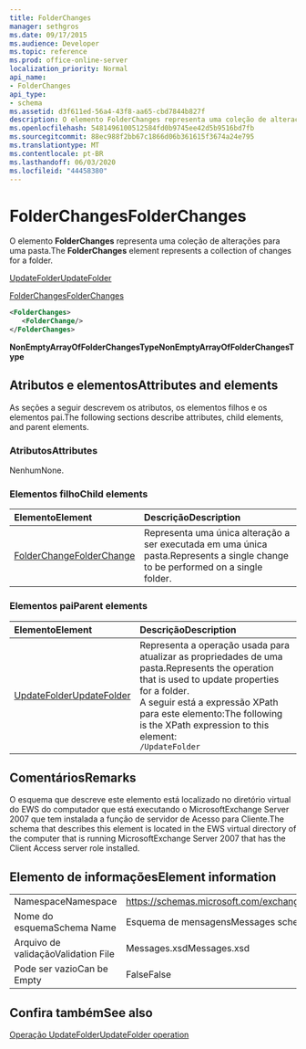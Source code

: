 ```yaml
---
title: FolderChanges
manager: sethgros
ms.date: 09/17/2015
ms.audience: Developer
ms.topic: reference
ms.prod: office-online-server
localization_priority: Normal
api_name:
- FolderChanges
api_type:
- schema
ms.assetid: d3f611ed-56a4-43f8-aa65-cbd7844b827f
description: O elemento FolderChanges representa uma coleção de alterações para uma pasta.
ms.openlocfilehash: 5481496100512584fd0b9745ee42d5b9516bd7fb
ms.sourcegitcommit: 88ec988f2bb67c1866d06b361615f3674a24e795
ms.translationtype: MT
ms.contentlocale: pt-BR
ms.lasthandoff: 06/03/2020
ms.locfileid: "44458380"
---
```

# <a name="folderchanges"></a><span data-ttu-id="01727-103">FolderChanges</span><span class="sxs-lookup"><span data-stu-id="01727-103">FolderChanges</span></span>

<span data-ttu-id="01727-104">O elemento **FolderChanges** representa uma coleção de alterações para uma pasta.</span><span class="sxs-lookup"><span data-stu-id="01727-104">The **FolderChanges** element represents a collection of changes for a folder.</span></span> 
  
[<span data-ttu-id="01727-105">UpdateFolder</span><span class="sxs-lookup"><span data-stu-id="01727-105">UpdateFolder</span></span>](updatefolder.md)
  
[<span data-ttu-id="01727-106">FolderChanges</span><span class="sxs-lookup"><span data-stu-id="01727-106">FolderChanges</span></span>](folderchanges.md)
  
```xml
<FolderChanges>
   <FolderChange/>
</FolderChanges>
```

 <span data-ttu-id="01727-107">**NonEmptyArrayOfFolderChangesType**</span><span class="sxs-lookup"><span data-stu-id="01727-107">**NonEmptyArrayOfFolderChangesType**</span></span>
## <a name="attributes-and-elements"></a><span data-ttu-id="01727-108">Atributos e elementos</span><span class="sxs-lookup"><span data-stu-id="01727-108">Attributes and elements</span></span>

<span data-ttu-id="01727-109">As seções a seguir descrevem os atributos, os elementos filhos e os elementos pai.</span><span class="sxs-lookup"><span data-stu-id="01727-109">The following sections describe attributes, child elements, and parent elements.</span></span>
  
### <a name="attributes"></a><span data-ttu-id="01727-110">Atributos</span><span class="sxs-lookup"><span data-stu-id="01727-110">Attributes</span></span>

<span data-ttu-id="01727-111">Nenhum</span><span class="sxs-lookup"><span data-stu-id="01727-111">None.</span></span>
  
### <a name="child-elements"></a><span data-ttu-id="01727-112">Elementos filho</span><span class="sxs-lookup"><span data-stu-id="01727-112">Child elements</span></span>

|<span data-ttu-id="01727-113">**Elemento**</span><span class="sxs-lookup"><span data-stu-id="01727-113">**Element**</span></span>|<span data-ttu-id="01727-114">**Descrição**</span><span class="sxs-lookup"><span data-stu-id="01727-114">**Description**</span></span>|
|:-----|:-----|
|[<span data-ttu-id="01727-115">FolderChange</span><span class="sxs-lookup"><span data-stu-id="01727-115">FolderChange</span></span>](folderchange.md) <br/> |<span data-ttu-id="01727-116">Representa uma única alteração a ser executada em uma única pasta.</span><span class="sxs-lookup"><span data-stu-id="01727-116">Represents a single change to be performed on a single folder.</span></span>  <br/> |
   
### <a name="parent-elements"></a><span data-ttu-id="01727-117">Elementos pai</span><span class="sxs-lookup"><span data-stu-id="01727-117">Parent elements</span></span>

|<span data-ttu-id="01727-118">**Elemento**</span><span class="sxs-lookup"><span data-stu-id="01727-118">**Element**</span></span>|<span data-ttu-id="01727-119">**Descrição**</span><span class="sxs-lookup"><span data-stu-id="01727-119">**Description**</span></span>|
|:-----|:-----|
|[<span data-ttu-id="01727-120">UpdateFolder</span><span class="sxs-lookup"><span data-stu-id="01727-120">UpdateFolder</span></span>](updatefolder.md) <br/> |<span data-ttu-id="01727-121">Representa a operação usada para atualizar as propriedades de uma pasta.</span><span class="sxs-lookup"><span data-stu-id="01727-121">Represents the operation that is used to update properties for a folder.</span></span>  <br/> <span data-ttu-id="01727-122">A seguir está a expressão XPath para este elemento:</span><span class="sxs-lookup"><span data-stu-id="01727-122">The following is the XPath expression to this element:</span></span>  <br/>  `/UpdateFolder` <br/> |
   
## <a name="remarks"></a><span data-ttu-id="01727-123">Comentários</span><span class="sxs-lookup"><span data-stu-id="01727-123">Remarks</span></span>

<span data-ttu-id="01727-124">O esquema que descreve este elemento está localizado no diretório virtual do EWS do computador que está executando o MicrosoftExchange Server 2007 que tem instalada a função de servidor de Acesso para Cliente.</span><span class="sxs-lookup"><span data-stu-id="01727-124">The schema that describes this element is located in the EWS virtual directory of the computer that is running MicrosoftExchange Server 2007 that has the Client Access server role installed.</span></span>
  
## <a name="element-information"></a><span data-ttu-id="01727-125">Elemento de informações</span><span class="sxs-lookup"><span data-stu-id="01727-125">Element information</span></span>

|||
|:-----|:-----|
|<span data-ttu-id="01727-126">Namespace</span><span class="sxs-lookup"><span data-stu-id="01727-126">Namespace</span></span>  <br/> |https://schemas.microsoft.com/exchange/services/2006/messages  <br/> |
|<span data-ttu-id="01727-127">Nome do esquema</span><span class="sxs-lookup"><span data-stu-id="01727-127">Schema Name</span></span>  <br/> |<span data-ttu-id="01727-128">Esquema de mensagens</span><span class="sxs-lookup"><span data-stu-id="01727-128">Messages schema</span></span>  <br/> |
|<span data-ttu-id="01727-129">Arquivo de validação</span><span class="sxs-lookup"><span data-stu-id="01727-129">Validation File</span></span>  <br/> |<span data-ttu-id="01727-130">Messages.xsd</span><span class="sxs-lookup"><span data-stu-id="01727-130">Messages.xsd</span></span>  <br/> |
|<span data-ttu-id="01727-131">Pode ser vazio</span><span class="sxs-lookup"><span data-stu-id="01727-131">Can be Empty</span></span>  <br/> |<span data-ttu-id="01727-132">False</span><span class="sxs-lookup"><span data-stu-id="01727-132">False</span></span>  <br/> |
   
## <a name="see-also"></a><span data-ttu-id="01727-133">Confira também</span><span class="sxs-lookup"><span data-stu-id="01727-133">See also</span></span>



[<span data-ttu-id="01727-134">Operação UpdateFolder</span><span class="sxs-lookup"><span data-stu-id="01727-134">UpdateFolder operation</span></span>](updatefolder-operation.md)

